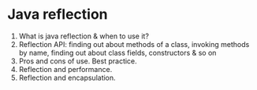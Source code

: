 # Java reflection
1.	What is java reflection & when to use it?
2.	Reflection API: finding out about methods of a class, invoking methods by name, finding out about class fields, constructors & so on
3.	Pros and cons of use. Best practice.
4.	Reflection and performance.
5.	Reflection and encapsulation.
